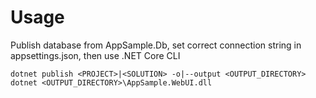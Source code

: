 # Usage

Publish database from AppSample.Db, set correct connection string in appsettings.json, then use .NET Core CLI

```
dotnet publish <PROJECT>|<SOLUTION> -o|--output <OUTPUT_DIRECTORY>
dotnet <OUTPUT_DIRECTORY>\AppSample.WebUI.dll
```